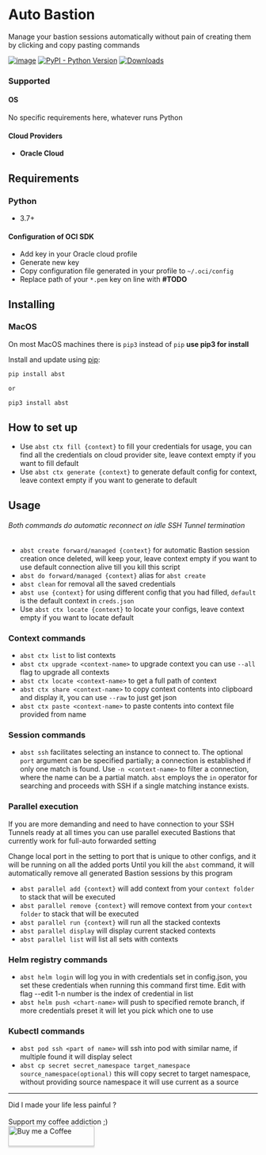 # Auto Bastion

Manage your bastion sessions automatically without
pain of creating them by clicking and copy pasting commands

[![image](https://img.shields.io/pypi/v/abst.svg)](https://pypi.org/project/abst/)
[![PyPI - Python Version](https://img.shields.io/pypi/pyversions/abst)](https://pypi.org/project/abst/)
[![Downloads](https://pepy.tech/badge/abst)](https://pepy.tech/project/abst)

### Supported

#### OS

No specific requirements here, whatever runs Python

#### Cloud Providers

* **Oracle Cloud**

## Requirements

### Python

* 3.7+

#### Configuration of OCI SDK

* Add key in your Oracle cloud profile
* Generate new key
* Copy configuration file generated in your profile to `~/.oci/config`
* Replace path of your `*.pem` key on line with **#TODO**

## Installing

### MacOS

On most MacOS machines there is `pip3` instead of `pip` **use pip3 for install**

Install and update using [pip](https://pip.pypa.io/en/stable/quickstart/):

```bash
pip install abst

or

pip3 install abst
```

## How to set up

* Use `abst ctx fill {context}` to fill your credentials for usage, you can find all the
  credentials on
  cloud provider site, leave context empty if you want to fill default
* Use `abst ctx generate {context}` to generate default config for context, leave context empty if you
  want to generate to
  default

## Usage

###### Both commands do automatic reconnect on idle SSH Tunnel termination

* `abst create forward/managed {context}` for automatic Bastion session creation once
  deleted, will keep your,
  leave context empty if you want to use default
  connection alive till you kill this script
* `abst do forward/managed {context}` alias for `abst create`
* `abst clean` for removal all the saved credentials
* `abst use {context}` for using different config that you had filled, `default` is the default
  context in `creds.json`
* Use `abst ctx locate {context}` to locate your configs, leave context empty if you want to locate
  default

### Context commands

* `abst ctx list` to list contexts
* `abst ctx upgrade <context-name>` to upgrade context you can use `--all` flag to upgrade all contexts
* `abst ctx locate <context-name>` to get a full path of context
* `abst ctx share <context-name>` to copy context contents into clipboard and display it, you can use `--raw` to just
  get json
* `abst ctx paste <context-name>` to paste contents into context file provided from name

### Session commands

* `abst ssh` facilitates selecting an instance to connect to. The optional `port` argument can be specified partially; a
  connection is established if only one match is found. Use `-n <context-name>` to filter a connection, where the name
  can be a partial match. `abst` employs the `in` operator for searching and proceeds with SSH if a single matching
  instance exists.

### Parallel execution

If you are more demanding and need to have connection to your SSH Tunnels ready at all times
you can use parallel executed Bastions that currently work for full-auto forwarded setting

Change local port in the setting to port that is unique to other configs, and it will be running on
all the added ports
Until you kill the `abst` command, it will automatically remove all generated Bastion sessions by
this program

* `abst parallel add {context}` will add context from your `context folder` to stack that will be
  executed
* `abst parallel remove {context}` will remove context from your `context folder` to stack that
  will be executed
* `abst parallel run {context}` will run all the stacked contexts
* `abst parallel display` will display current stacked contexts
* `abst parallel list` will list all sets with contexts

### Helm registry commands

* `abst helm login` will log you in with credentials set in config.json, you set these credentials
  when running this command first time. Edit with flag --edit 1-n number is the index of credential
  in list
* `abst helm push <chart-name>` will push to specified remote branch, if more credentials preset it
  will let you pick which one to use

### Kubectl commands

* `abst pod ssh <part of name>` will ssh into pod with similar name, if multiple found it will display select
* `abst cp secret secret_namespace target_namespace source_namespace(optional)` this will copy
  secret to target namespace, without providing source namespace it will use current as a source

<hr>
Did I made your life less painful ? 
<br>
<br>
Support my coffee addiction ;)
<br>
<a href="https://www.buymeacoffee.com/jiriotoupal" target="_blank"><img src="https://www.buymeacoffee.com/assets/img/custom_images/orange_img.png" alt="Buy me a Coffee" style="height: 41px !important;width: 174px !important;box-shadow: 0px 3px 2px 0px rgba(190, 190, 190, 0.5) !important;-webkit-box-shadow: 0px 3px 2px 0px rgba(190, 190, 190, 0.5) !important;" ></a>
